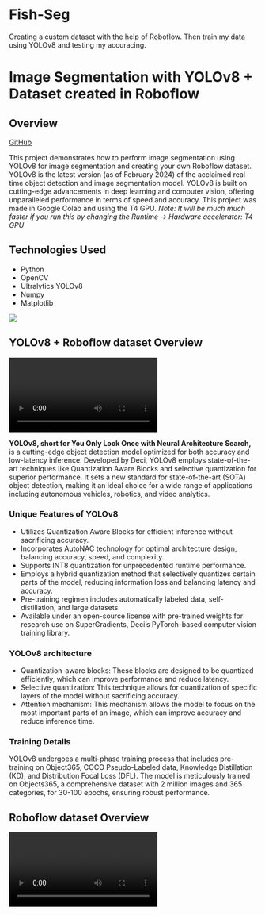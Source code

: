 # Fish-Seg
Creating a custom dataset with the help of Roboflow. Then train my data using YOLOv8 and testing my accuracing.

# Image Segmentation with YOLOv8 + Dataset created in Roboflow

## Overview

[GitHub](https://github.com/Elma7e/Fish-Seg)


This project demonstrates how to perform image segmentation using YOLOv8 for  image segmentation and creating your own Roboflow dataset. YOLOv8 is the latest version (as of February 2024) of the acclaimed real-time object detection and image segmentation model. YOLOv8 is built on cutting-edge advancements in deep learning and computer vision, offering unparalleled performance in terms of speed and accuracy. This project was made in Google Colab and using the T4 GPU.
*Note: It will be much much faster if you run this by changing the Runtime -> Hardware accelerator: T4 GPU*


## Technologies Used
- Python
- OpenCV
- Ultralytics YOLOv8
- Numpy
- Matplotlib

![](./train/images/yt-Oy0ASziVJcA-0048_jpg.rf.8d96cc00f1b7ccbb04734a4e1da6bbe1)

## YOLOv8 + Roboflow dataset Overview


![](./video.avi)

**YOLOv8, short for You Only Look Once with Neural Architecture Search,** is a cutting-edge object detection model optimized for both accuracy and low-latency inference. Developed by Deci, YOLOv8 employs state-of-the-art techniques like Quantization Aware Blocks and selective quantization for superior performance. It sets a new standard for state-of-the-art (SOTA) object detection, making it an ideal choice for a wide range of applications including autonomous vehicles, robotics, and video analytics.

### Unique Features of YOLOv8
- Utilizes Quantization Aware Blocks for efficient inference without sacrificing accuracy.
- Incorporates AutoNAC technology for optimal architecture design, balancing accuracy, speed, and complexity.
- Supports INT8 quantization for unprecedented runtime performance.
- Employs a hybrid quantization method that selectively quantizes certain parts of the model, reducing information loss and balancing latency and accuracy.
- Pre-training regimen includes automatically labeled data, self-distillation, and large datasets.
- Available under an open-source license with pre-trained weights for research use on SuperGradients, Deci’s PyTorch-based computer vision training library.

### YOLOv8 architecture 
- Quantization-aware blocks: These blocks are designed to be quantized efficiently, which can improve performance and reduce latency.
- Selective quantization: This technique allows for quantization of specific layers of the model without sacrificing accuracy.
- Attention mechanism: This mechanism allows the model to focus on the most important parts of an image, which can improve accuracy and reduce inference time.

### Training Details
YOLOv8 undergoes a multi-phase training process that includes pre-training on Object365, COCO Pseudo-Labeled data, Knowledge Distillation (KD), and Distribution Focal Loss (DFL). The model is meticulously trained on Objects365, a comprehensive dataset with 2 million images and 365 categories, for 30-100 epochs, ensuring robust performance.

## Roboflow dataset Overview

![](./video.avi)

